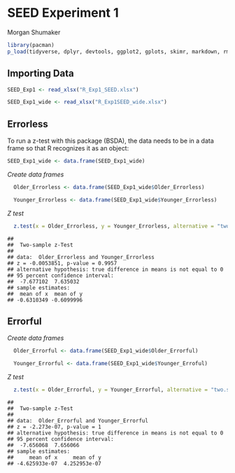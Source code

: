 SEED Experiment 1
================
Morgan Shumaker

``` r
library(pacman) 
p_load(tidyverse, dplyr, devtools, ggplot2, gplots, skimr, markdown, rmarkdown, broom, ggridges, readxl, BSDA)
```

## Importing Data

``` r
SEED_Exp1 <- read_xlsx("R_Exp1_SEED.xlsx")
```

``` r
SEED_Exp1_wide <- read_xlsx("R_Exp1SEED_wide.xlsx")
```

## Errorless

To run a z-test with this package (BSDA), the data needs to be in a data
frame so that R recognizes it as an object:

``` r
SEED_Exp1_wide <- data.frame(SEED_Exp1_wide)
```

*Create data frames*

``` r
  Older_Errorless <- data.frame(SEED_Exp1_wide$Older_Errorless)
```

``` r
  Younger_Errorless <- data.frame(SEED_Exp1_wide$Younger_Errorless)
```

*Z test*

``` r
  z.test(x = Older_Errorless, y = Younger_Errorless, alternative = "two.sided", mu = 0, sigma.x = 15, sigma.y = 15)
```

    ## 
    ##  Two-sample z-Test
    ## 
    ## data:  Older_Errorless and Younger_Errorless
    ## z = -0.0053851, p-value = 0.9957
    ## alternative hypothesis: true difference in means is not equal to 0
    ## 95 percent confidence interval:
    ##  -7.677102  7.635032
    ## sample estimates:
    ##  mean of x  mean of y 
    ## -0.6310349 -0.6099996

## Errorful

*Create data frames*

``` r
  Older_Errorful <- data.frame(SEED_Exp1_wide$Older_Errorful)
```

``` r
  Younger_Errorful <- data.frame(SEED_Exp1_wide$Younger_Erroful)
```

*Z test*

``` r
  z.test(x = Older_Errorful, y = Younger_Errorful, alternative = "two.sided", mu = 0, sigma.x = 15, sigma.y = 15)
```

    ## 
    ##  Two-sample z-Test
    ## 
    ## data:  Older_Errorful and Younger_Errorful
    ## z = -2.273e-07, p-value = 1
    ## alternative hypothesis: true difference in means is not equal to 0
    ## 95 percent confidence interval:
    ##  -7.656068  7.656066
    ## sample estimates:
    ##     mean of x     mean of y 
    ## -4.625933e-07  4.252953e-07
